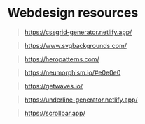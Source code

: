 # Webdesign resources

> https://cssgrid-generator.netlify.app/

> https://www.svgbackgrounds.com/

> https://heropatterns.com/

> https://neumorphism.io/#e0e0e0

> https://getwaves.io/

> https://underline-generator.netlify.app/

> https://scrollbar.app/
